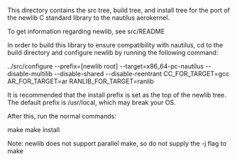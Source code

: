 This directory contains the src tree, build tree, and install tree for the port of the newlib C standard library to the nautilus aerokernel.

To get information regarding newlib, see src/README

In order to build this library to ensure compatibility with nautilus, cd to the build directory and configure newlib by running the following command:

../src/configure --prefix=[newlib root] --target=x86_64-pc-nautilus --disable-multilib --disable-shared --disable-reentrant CC_FOR_TARGET=gcc AR_FOR_TARGET=ar RANLIB_FOR_TARGET=ranlib

It is recommended that the install prefix is set as the top of the newlib tree. The default prefix is /usr/local, which may break your OS.

After this, run the normal commands:

make
make install

Note: newlib does not support parallel make, so do not supply the -j flag to make
